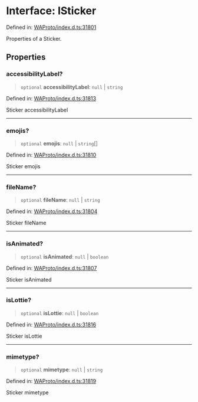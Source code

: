 # Interface: ISticker

Defined in: [WAProto/index.d.ts:31801](https://github.com/Fokusdotid/Baileys/blob/c0c23ce3104b65dfcc64246c9ee8a49ef38993b5/WAProto/index.d.ts#L31801)

Properties of a Sticker.

## Properties

### accessibilityLabel?

> `optional` **accessibilityLabel**: `null` \| `string`

Defined in: [WAProto/index.d.ts:31813](https://github.com/Fokusdotid/Baileys/blob/c0c23ce3104b65dfcc64246c9ee8a49ef38993b5/WAProto/index.d.ts#L31813)

Sticker accessibilityLabel

***

### emojis?

> `optional` **emojis**: `null` \| `string`[]

Defined in: [WAProto/index.d.ts:31810](https://github.com/Fokusdotid/Baileys/blob/c0c23ce3104b65dfcc64246c9ee8a49ef38993b5/WAProto/index.d.ts#L31810)

Sticker emojis

***

### fileName?

> `optional` **fileName**: `null` \| `string`

Defined in: [WAProto/index.d.ts:31804](https://github.com/Fokusdotid/Baileys/blob/c0c23ce3104b65dfcc64246c9ee8a49ef38993b5/WAProto/index.d.ts#L31804)

Sticker fileName

***

### isAnimated?

> `optional` **isAnimated**: `null` \| `boolean`

Defined in: [WAProto/index.d.ts:31807](https://github.com/Fokusdotid/Baileys/blob/c0c23ce3104b65dfcc64246c9ee8a49ef38993b5/WAProto/index.d.ts#L31807)

Sticker isAnimated

***

### isLottie?

> `optional` **isLottie**: `null` \| `boolean`

Defined in: [WAProto/index.d.ts:31816](https://github.com/Fokusdotid/Baileys/blob/c0c23ce3104b65dfcc64246c9ee8a49ef38993b5/WAProto/index.d.ts#L31816)

Sticker isLottie

***

### mimetype?

> `optional` **mimetype**: `null` \| `string`

Defined in: [WAProto/index.d.ts:31819](https://github.com/Fokusdotid/Baileys/blob/c0c23ce3104b65dfcc64246c9ee8a49ef38993b5/WAProto/index.d.ts#L31819)

Sticker mimetype
